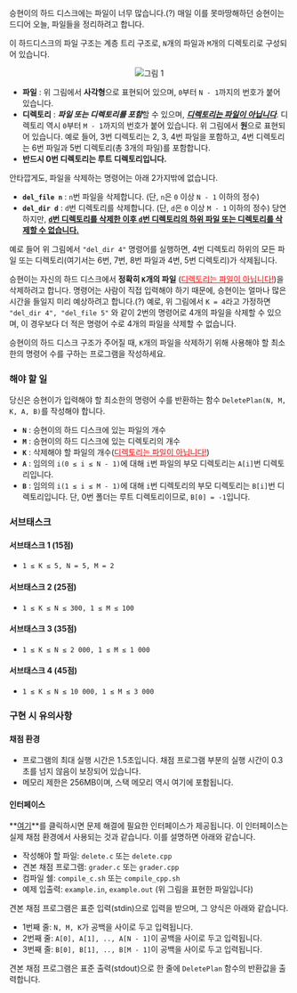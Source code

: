 승현이의 하드 디스크에는 파일이 너무 많습니다.(?) 매일 이를 못마땅해하던 승현이는 드디어 오늘, 파일들을 정리하려고 합니다.

이 하드디스크의 파일 구조는 계층 트리 구조로, `N`개의 파일과 `M`개의 디렉토리로 구성되어 있습니다.

<center>

![그림 1](https://s3.ap-northeast-2.amazonaws.com/oj.uz/old/GA3_delete/image1.png?dl=1)

</center>

* **파일** : 위 그림에서 **사각형**으로 표현되어 있으며, `0`부터 `N - 1`까지의 번호가 붙어 있습니다.
* **디렉토리** : ***파일 또는 디렉토리를 포함***할 수 있으며, ***<u>디렉토리는 파일이 아닙니다</u>***. 디렉토리 역시 `0`부터 `M - 1`까지의 번호가 붙어 있습니다. 위 그림에서 **원**으로 표현되어 있습니다. 예로 들어, 3번 디렉토리는 2, 3, 4번 파일을 포함하고, 4번 디렉토리는 6번 파일과 5번 디렉토리(총 3개의 파일)를 포함합니다.
* **반드시 0번 디렉토리는 루트 디렉토리입니다.** 

안타깝게도, 파일을 삭제하는 명령어는 아래 2가지밖에 없습니다.

* **`del_file n`** : `n`번 파일을 삭제합니다. (단, `n`은 `0` 이상 `N - 1` 이하의 정수)
* **`del_dir d`** : `d`번 디렉토리를 삭제합니다. (단, `d`은 `0` 이상 `M - 1` 이하의 정수) 당연하지만, <u>**`d`번 디렉토리를 삭제한 이후 `d`번 디렉토리의 하위 파일 또는 디렉토리를 삭제할 수 없습니다.**</u>

예로 들어 위 그림에서 `"del_dir 4"` 명령어를 실행하면, 4번 디렉토리 하위의 모든 파일 또는 디렉토리(여기서는 6번, 7번, 8번 파일과 4번, 5번 디렉토리)가 삭제됩니다. 

승현이는 자신의 하드 디스크에서 **정확히 `K`개의 파일** (<span style='color:#ff0000; text-decoration: underline'>디렉토리는 파일이 아닙니다!</span>)을 삭제하려고 합니다. 명령어는 사람이 직접 입력해야 하기 때문에, 승현이는 얼마나 많은 시간을 들일지 미리 예상하려고 합니다.(?) 예로, 위 그림에서 `K = 4`라고 가정하면 `"del_dir 4", "del_file 5"` 와 같이 2번의 명령어로 4개의 파일을 삭제할 수 있으며, 이 경우보다 더 적은 명령어 수로 4개의 파일을 삭제할 수 없습니다.

승현이의 하드 디스크 구조가 주어질 때, `K`개의 파일을 삭제하기 위해 사용해야 할 최소한의 명령어 수를 구하는 프로그램을 작성하세요.

### 해야 할 일

당신은 승현이가 입력해야 할 최소한의 명령어 수를 반환하는 함수 `DeletePlan(N, M, K, A, B)`를 작성해야 합니다.

* **`N`** : 승현이의 하드 디스크에 있는 파일의 개수
* **`M`** : 승현이의 하드 디스크에 있는 디렉토리의 개수
* **`K`** : 삭제해야 할 파일의 개수(<span style='color:#ff0000; text-decoration: underline'>디렉토리는 파일이 아닙니다!</span>)
* **`A`** : 임의의 `i(0 ≤ i ≤ N - 1)`에 대해 `i`번 파일의 부모 디렉토리는 `A[i]`번 디렉토리입니다.
* **`B`** : 임의의 `i(1 ≤ i ≤ M - 1)`에 대해 `i`번 디렉토리의 부모 디렉토리는 `B[i]`번 디렉토리입니다. 단, 0번 폴더는 루트 디렉토리이므로, `B[0] = -1`입니다.

<!--

각 명령어를 실행하기 위해 아래 함수를 호출해야 합니다.

* **`DelFile(f)`** : `"del_file f"` 명령어를 실행합니다.
* **`DelDir(d)`** : `"del_dir f"` 명령어를 실행합니다.

!-->

### 서브태스크

#### 서브태스크 1 (15점)

* `1 ≤ K ≤ 5, N = 5, M = 2`

#### 서브태스크 2 (25점)

* `1 ≤ K ≤ N ≤ 300, 1 ≤ M ≤ 100`

#### 서브태스크 3 (35점)

* `1 ≤ K ≤ N ≤ 2 000, 1 ≤ M ≤ 1 000`

#### 서브태스크 4 (45점)

* `1 ≤ K ≤ N ≤ 10 000, 1 ≤ M ≤ 3 000`

### 구현 시 유의사항

#### 채점 환경

* 프로그램의 최대 실행 시간은 1.5초입니다. 채점 프로그램 부분의 실행 시간이 0.3초를 넘지 않음이 보장되어 있습니다.
* 메모리 제한은 256MB이며, 스택 메모리 역시 여기에 포함됩니다.

#### 인터페이스

**<u>[여기](https://s3.ap-northeast-2.amazonaws.com/oj.uz/old/GA3_delete/grader.zip)</u>**를 클릭하시면 문제 해결에 필요한 인터페이스가 제공됩니다. 이 인터페이스는 실제 채점 환경에서 사용되는 것과 같습니다. 이를 설명하면 아래와 같습니다.

* 작성해야 할 파일: `delete.c` 또는 `delete.cpp`
* 견본 채점 프로그램: `grader.c` 또는 `grader.cpp`
* 컴파일 쉘: `compile_c.sh` 또는 `compile_cpp.sh`
* 예제 입출력: `example.in`, `example.out` (위 그림을 표현한 파일입니다)

견본 채점 프로그램은 표준 입력(stdin)으로 입력을 받으며, 그 양식은 아래와 같습니다.

* 1번째 줄: `N, M, K`가 공백을 사이로 두고 입력됩니다.
* 2번째 줄: `A[0], A[1], .., A[N - 1]`이 공백을 사이로 두고 입력됩니다.
* 3번째 줄: `B[0], B[1], .., B[M - 1]`이 공백을 사이로 두고 입력됩니다.

견본 채점 프로그램은 표준 출력(stdout)으로 한 줄에 `DeletePlan` 함수의 반환값을 출력합니다.